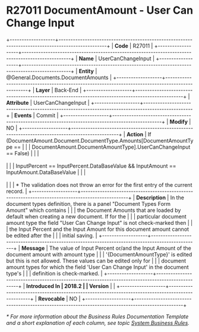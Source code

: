 ﻿---
erp.type: business-rule
erp.entity: General.Documents.DocumentAmounts
---

# R27011 DocumentАmount - User Can Change Input
+-------------------+--------------------------------------------------------------------------------------------------+
| **Code**          | R27011                                                                                           |
+-------------------+--------------------------------------------------------------------------------------------------+
| **Name**          | UserCanChangeInput                                                                               |
+-------------------+--------------------------------------------------------------------------------------------------+
| **Entity**        | @General.Documents.DocumentAmounts                                                               |
+-------------------+--------------------------------------------------------------------------------------------------+
| **Layer**         | Back-End                                                                                         |
+-------------------+--------------------------------------------------------------------------------------------------+
| **Attribute**     | UserCanChangeInput                                                                               |
+-------------------+--------------------------------------------------------------------------------------------------+
| **Events**        | Commit                                                                                           |
+-------------------+--------------------------------------------------------------------------------------------------+
| **Modify**        | NO                                                                                               |
+-------------------+--------------------------------------------------------------------------------------------------+
| **Action**        | If (DocumentAmount.Document.DocumentType.Amounts\[DocumentAmountType ==                          |
|                   | DocumentAmount.DocumentAmountType\].UserCanChangeInput == False)                                 |
|                   | <br/><br/>                                                                                       |
|                   | InputPercent == InputPercent.DataBaseValue && InputAmount == InputAmount.DataBaseValue           |
|                   | <br/><br/>                                                                                       |
|                   | \* The validation does not throw an error for the first entry of the current record.             |
+-------------------+--------------------------------------------------------------------------------------------------+
| **Description**   | In the document types definition, there is a panel \"Document Types Form Amount\" which contains |
|                   | the Document Amounts that are loaded by default when creating a new document. If for the         |
|                   | particular document amount type the field \"User Can Change Input\" is not check-marked then     |
|                   | the Input Percent and the Input Amount for this document amount cannot be edited after the       |
|                   | initial saving.                                                                                  |
+-------------------+--------------------------------------------------------------------------------------------------+
| **Message**       | The value of Input Percent or/and the Input Amount of the document amount with amount type       |
|                   | \'{DocumentAmountType}\' is edited but this is not allowed. These values can be edited only for  |
|                   | document amount types for which the field \'User Can Change Input\' in the document type\'s      |
|                   | definition is check-marked.                                                                      |
+-------------------+--------------------------------------------------------------------------------------------------+
| **Introduced In   | 2018.2                                                                                           |
| Version**         |                                                                                                  |
+-------------------+--------------------------------------------------------------------------------------------------+
| **Revocable**     | NO                                                                                               |
+-------------------+--------------------------------------------------------------------------------------------------+

*\* For more information about the Business Rules Documentation Template and a short explanation of each column, see
topic [System Business Rules](../templates/template-description-system-business-rules.md).*
